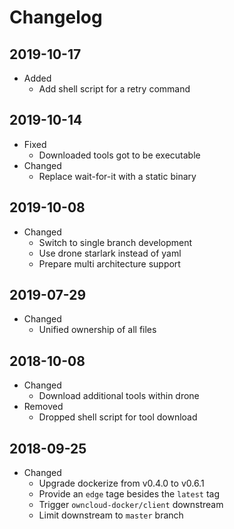 # Changelog

## 2019-10-17

* Added
  * Add shell script for a retry command

## 2019-10-14

* Fixed
  * Downloaded tools got to be executable
* Changed
  * Replace wait-for-it with a static binary

## 2019-10-08

* Changed
  * Switch to single branch development
  * Use drone starlark instead of yaml
  * Prepare multi architecture support

## 2019-07-29

* Changed
  * Unified ownership of all files

## 2018-10-08

* Changed
  * Download additional tools within drone
* Removed
  * Dropped shell script for tool download

## 2018-09-25

* Changed
  * Upgrade dockerize from v0.4.0 to v0.6.1
  * Provide an `edge` tage besides the `latest` tag
  * Trigger `owncloud-docker/client` downstream
  * Limit downstream to `master` branch

